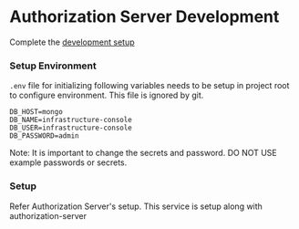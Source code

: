 # Authorization Server Development

Complete the [development setup](/development/README.md)

### Setup Environment

`.env` file for initializing following variables needs to be setup in project root to configure environment. This file is ignored by git.

```
DB_HOST=mongo
DB_NAME=infrastructure-console
DB_USER=infrastructure-console
DB_PASSWORD=admin
```

Note: It is important to change the secrets and password. DO NOT USE example passwords or secrets.

### Setup

Refer Authorization Server's setup. This service is setup along with authorization-server

